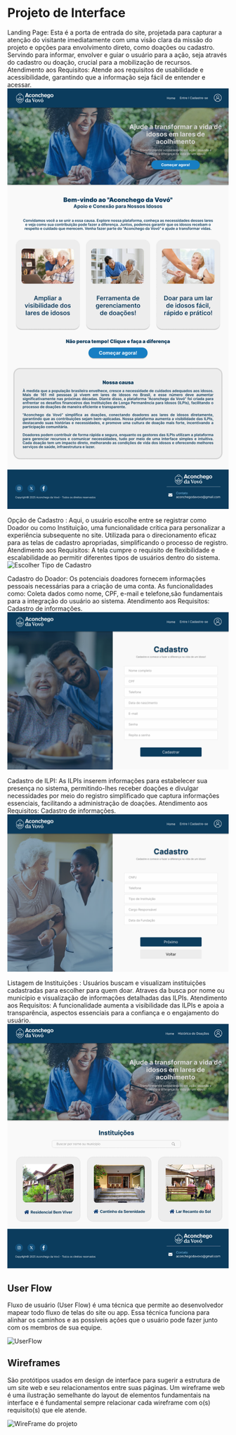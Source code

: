 
# Projeto de Interface

Landing Page: Esta é a porta de entrada do site, projetada para capturar a atenção do visitante imediatamente com uma visão clara da missão do projeto e opções para envolvimento direto, como doações ou cadastro.  Servindo para informar, envolver e guiar o usuário para a ação, seja através do cadastro ou doação, crucial para a mobilização de recursos. 
Atendimento aos Requisitos: Atende aos requisitos de usabilidade e acessibilidade, garantindo que a informação seja fácil de entender e acessar.
![Landing Page](https://github.com/ICEI-PUC-Minas-PMV-SI/pmv-si-2025-1-pe1-t4-aconchegodavovo/raw/c06655fa01deead02be558693aa03745b204130e/Landing%20Page.png)

Opção de Cadastro : Aqui, o usuário escolhe entre se registrar como Doador ou como Instituição, uma funcionalidade crítica para personalizar a experiência subsequente no site. Utilizada para o  direcionamento eficaz para as telas de cadastro apropriadas, simplificando o processo de registro.
Atendimento aos Requisitos: A tela cumpre o requisito de flexibilidade e escalabilidade ao permitir diferentes tipos de usuários dentro do sistema.
![Escolher Tipo de Cadastro](https://github.com/ICEI-PUC-Minas-PMV-SI/pmv-si-2025-1-pe1-t4aconchegodavovo/raw/c06655fa01deead02be558693aa03745b204130e/Escolher%20Tipo%20de%20Cadastro.png)


Cadastro do Doador: Os potenciais doadores fornecem informações pessoais necessárias para a criação de uma conta. As funcionalidades como: Coleta dados como nome, CPF, e-mail e telefone,são fundamentais para a integração do usuário ao sistema.
Atendimento aos Requisitos: Cadastro de informações. 
![Cadastro do Doador](https://github.com/ICEI-PUC-Minas-PMV-SI/pmv-si-2025-1-pe1-t4-aconchegodavovo/raw/c06655fa01deead02be558693aa03745b204130e/Cadastro%20do%20Doador.png)

Cadastro de ILPI: As ILPIs inserem informações para estabelecer sua presença no sistema, permitindo-lhes receber doações e divulgar necessidades por meio do  registro simplificado que captura informações essenciais, facilitando a administração de doações. 
Atendimento aos Requisitos: Cadastro de informações. 
![Cadastro ILPI 2](https://github.com/ICEI-PUC-Minas-PMV-SI/pmv-si-2025-1-pe1-t4-aconchegodavovo/raw/f21009dea0cdb836814ef567e6fbe231fed57359/Cadastro%20ILPI%202.png)


Listagem de Instituições : Usuários buscam e visualizam instituições cadastradas para escolher para quem doar. Atraves da busca por nome ou município e visualização de informações detalhadas das ILPIs. 
Atendimento aos Requisitos: A funcionalidade aumenta a visibilidade das ILPIs e apoia a transparência, aspectos essenciais para a confiança e o engajamento do usuário.
![Listagem de Instituições](https://github.com/ICEI-PUC-Minas-PMV-SI/pmv-si-2025-1-pe1-t4-aconchegodavovo/raw/f21009dea0cdb836814ef567e6fbe231fed57359/Listagem%20de%20Institui%C3%A7%C3%B5es.png)



## User Flow

Fluxo de usuário (User Flow) é uma técnica que permite ao desenvolvedor mapear todo fluxo de telas do site ou app. Essa técnica funciona para alinhar os caminhos e as possíveis ações que o usuário pode fazer junto com os membros de sua equipe.

![UserFlow](https://github.com/user-attachments/assets/2fde1737-8b4f-4f14-a83c-33c72c311a1b)


## Wireframes

São protótipos usados em design de interface para sugerir a estrutura de um site web e seu relacionamentos entre suas páginas. Um wireframe web é uma ilustração semelhante do layout de elementos fundamentais na interface e é fundamental sempre relacionar cada wireframe com o(s) requisito(s) que ele atende.

![WireFrame do projeto](https://github.com/ICEI-PUC-Minas-PMV-SI/pmv-si-2025-1-pe1-t4-aconchegodavovo/raw/cacb381436378039b9577ad1eb6edb065b898c52/WireFrame.png)
